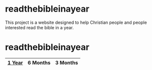# readthebibleinayear
This project is a website designed to help Christian people and people interested read the bible in a year.
# readthebibleinayear
| [1 Year](1Year)        | 6 Months           | 3 Months  |
| ------------- |:-------------:| -----:|
